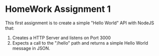 # HomeWork Assignment 1

This first assignment is to create a simple "Hello World" API with NodeJS that:

1. Creates a HTTP Server and listens on Port 3000
2. Expects a call to the "/hello" path and returns a simple Hello World message in JSON.

